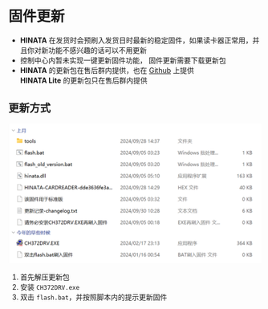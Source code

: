 # 固件更新

* **HINATA** 在发货时会预刷入发货日时最新的稳定固件，如果读卡器正常用，并且你对新功能不感兴趣的话可以不用更新
* 控制中心内暂未实现一键更新固件功能， 固件更新需要下载更新包
* **HINATA** 的更新包在售后群内提供，也在 [Github](https://github.com/nerimoe/HINATA-release/releases) 上提供<br>**HINATA Lite** 的更新包只在售后群内提供
  
## 更新方式
![update](assets/update.png)
1. 首先解压更新包
2. 安装 `CH372DRV.exe`
3. 双击 `flash.bat`，并按照脚本内的提示更新固件